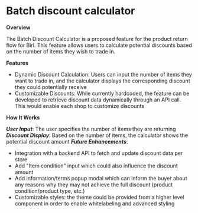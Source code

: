 # Batch discount calculator

**Overview**

The Batch Discount Calculator is a proposed feature for the product return flow for Birl. This feature allows users to calculate potential discounts based on the number of items they wish to trade in.

**Features**

- Dynamic Discount Calculation: Users can input the number of items they want to trade in, and the calculator displays the corresponding discount they could potentially receive
- Customizable Discounts: While currently hardcoded, the feature can be developed to retrieve discount data dynamically through an API call. This would enable each shop to customize discounts

**How It Works**

***User Input***: The user specifies the number of items they are returning
***Discount Display***: Based on the number of items, the calculator shows the potential discount amount
***Future Enhancements***:

 - Integration with a backend API to fetch and update discount data per store
 - Add "Item condition" input which could also influence the discount amount
 - Add information/terms popup modal which can inform the buyer about any reasons why they may not achieve the full discount (product condition/product type, etc.)
 - Customizable styles: the theme could be provided from a higher level component in order to enable whitelabeling and advanced styling